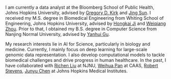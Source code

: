 I am currently a data analyst at the Bloomberg School of Public Health, Johns Hopkins University, advised by [Gregory D. Kirk](https://publichealth.jhu.edu/faculty/1507/gregory-d-kirk) and [Jing Sun](https://publichealth.jhu.edu/faculty/3744/jing-sun). I received my M.S. degree in Biomedical Engineering from Whiting School of Engineering, Johns Hopkins University, advised by [Hongkai Ji](https://jilab.org/people/) and [Weiqiang Zhou](http://www.weiqiangzhou.com/aboutme/). Prior to that, I obtained my B.S. degree in Computer Science from Nanjing Normal University, advised by [Yanhui Gu](http://schools.njnu.edu.cn/computer/person/yanhui-gu).

My research interests lie in AI for Science, particularly in biology and medicine. Currently, I mainly focus on deep learning for large-scale genomic data representation. I also develop computational models to tackle biomedical challenges and drive progress in human healthcare. 
In the past, I have collaborated with [Richen Liu](https://dabigtou.github.io/richenliu/) at NJNU, [Weihua Pan](https://agis.caas.cn/en/research/principalinvestigator/253198.htm) at CAAS, [Robert Stevens](https://profiles.hopkinsmedicine.org/provider/robert-david-stevens/2702555), [Junyu Chen](https://junyuchen.me/) at Johns Hopkins Medical Institutes. 
<!-- Some research works  -->
<!-- If you are seeking any form of **academic cooperation**, please email me at [xchen279(at)jhu.edu](mailto:xchen279@jhu.edu). -->
<!-- [Kai Ding](https://profiles.hopkinsmedicine.org/provider/kai-ding/2777666) -->

<!-- I like to document my life through photos and videos, which can be viewed on bilibili. [![](https://img.shields.io/badge/dynamic/json?url=https%3A%2F%2Fapi.spencerwoo.com%2Fsubstats%2F%3Fsource%3Dbilibili%26queryKey%3D505318975&query=%24.data.totalSubs&logo=bilibili&label=subscribers)](https://space.bilibili.com/505318975?spm_id_from=333.337.0.0) Welcome to SUBSCRIBE! -->
<!-- I like taking photo, and sometimes upload some videos on bilibili.  -->


<!-- <a href='https://scholar.google.com/citations?user=iShvJlEAAAAJ'>google scholar citations <strong><span id='total_cit'>100+</span></strong></a> (You can also use google scholar badge <a href='https://scholar.google.com/citations?user=iShvJlEAAAAJ'><img src="https://img.shields.io/endpoint?url=https://cdn.jsdelivr.net/gh/Jerry391/Jerry391.github.io@google-scholar-stats/gs_data_shieldsio.json&logo=Google%20Scholar&labelColor=f6f6f6&color=9cf&style=flat&label=citations"></a>) -->